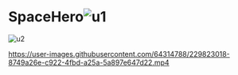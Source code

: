 # SpaceHero![u1](https://user-images.githubusercontent.com/64314788/229823004-fa883774-547e-4a23-9521-5325229ad13b.png)
![u2](https://user-images.githubusercontent.com/64314788/229823011-c7b49555-6a05-4ed9-aa90-da621f25de17.png)


https://user-images.githubusercontent.com/64314788/229823018-8749a26e-c922-4fbd-a25a-5a897e647d22.mp4

